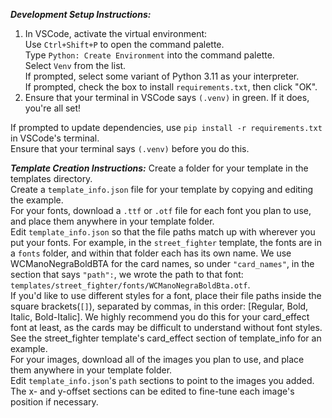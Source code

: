 ***Development Setup Instructions:***

1. In VSCode, activate the virtual environment:   
    Use `Ctrl+Shift+P` to open the command palette.   
    Type `Python: Create Environment` into the command palette.   
    Select `Venv` from the list.   
    If prompted, select some variant of Python 3.11 as your interpreter.   
    If prompted, check the box to install `requirements.txt`, then click "OK".   
2. Ensure that your terminal in VSCode says `(.venv)` in green. If it does, you're all set!   
   
If prompted to update dependencies, use `pip install -r requirements.txt` in VSCode's terminal.   
Ensure that your terminal says `(.venv)` before you do this.

***Template Creation Instructions:***
Create a folder for your template in the templates directory.   
Create a `template_info.json` file for your template by copying and editing the example.   
For your fonts, download a `.ttf` or `.otf` file for each font you plan to use, and place them anywhere in your template folder.   
Edit `template_info.json` so that the file paths match up with wherever you put your fonts. For example, in the `street_fighter` template, the fonts are in a `fonts` folder, and within that folder each has its own name. We use WCManoNegraBoldBTA for the card names, so under `"card_names"`, in the section that says `"path":`, we wrote the path to that font: `templates/street_fighter/fonts/WCManoNegraBoldBta.otf`.   
If you'd like to use different styles for a font, place their file paths inside the square brackets(`[]`), separated by commas, in this order: [Regular, Bold, Italic, Bold-Italic]. We highly recommend you do this for your card_effect font at least, as the cards may be difficult to understand without font styles. See the street_fighter template's card_effect section of template_info for an example.   
For your images, download all of the images you plan to use, and place them anywhere in your template folder.   
Edit `template_info.json`'s `path` sections to point to the images you added. The x- and y-offset sections can be edited to fine-tune each image's position if necessary.